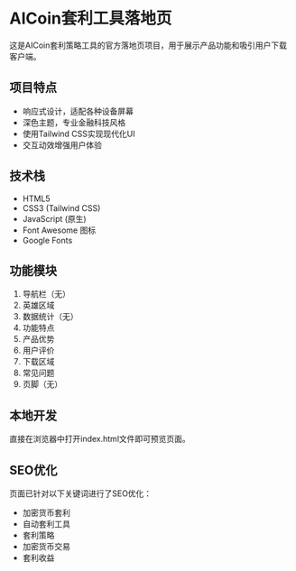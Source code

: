# AICoin套利工具落地页

这是AICoin套利策略工具的官方落地页项目，用于展示产品功能和吸引用户下载客户端。

## 项目特点

- 响应式设计，适配各种设备屏幕
- 深色主题，专业金融科技风格
- 使用Tailwind CSS实现现代化UI
- 交互动效增强用户体验

## 技术栈

- HTML5
- CSS3 (Tailwind CSS)
- JavaScript (原生)
- Font Awesome 图标
- Google Fonts

## 功能模块

1. 导航栏（无）
2. 英雄区域
3. 数据统计（无）
4. 功能特点
5. 产品优势
6. 用户评价
7. 下载区域
8. 常见问题
9. 页脚（无）

## 本地开发

直接在浏览器中打开index.html文件即可预览页面。

## SEO优化

页面已针对以下关键词进行了SEO优化：
- 加密货币套利
- 自动套利工具
- 套利策略
- 加密货币交易
- 套利收益
